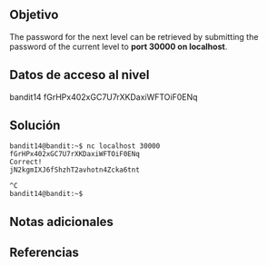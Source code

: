 ## Objetivo
The password for the next level can be retrieved by submitting the password of the current level to **port 30000 on localhost**.

## Datos de acceso al nivel
bandit14
fGrHPx402xGC7U7rXKDaxiWFTOiF0ENq
## Solución
```
bandit14@bandit:~$ nc localhost 30000
fGrHPx402xGC7U7rXKDaxiWFTOiF0ENq
Correct!
jN2kgmIXJ6fShzhT2avhotn4Zcka6tnt

^C
bandit14@bandit:~$
```
## Notas adicionales

## Referencias